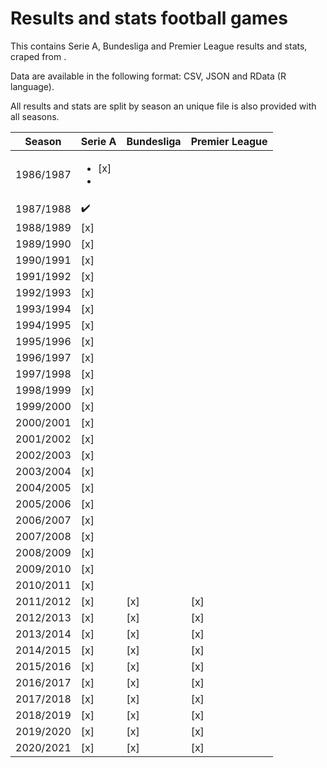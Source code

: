 # Results and stats football games

This contains Serie A, Bundesliga and Premier League results and stats, craped from .

Data are available in the following format: CSV, JSON and RData (R language).

All results and stats are split by season an unique file is also provided with all seasons.

| Season    | Serie A                | Bundesliga | Premier League |
| --------- | ---------------------- | ---------- | -------------- |
| 1986/1987 | <ul><li> [x] </li><li> |            |                |
| 1987/1988 | :heavy_check_mark:     |            |                |
| 1988/1989 | [x]                    |            |                |
| 1989/1990 | [x]                    |            |                |
| 1990/1991 | [x]                    |            |                |
| 1991/1992 | [x]                    |            |                |
| 1992/1993 | [x]                    |            |                |
| 1993/1994 | [x]                    |            |                |
| 1994/1995 | [x]                    |            |                |
| 1995/1996 | [x]                    |            |                |
| 1996/1997 | [x]                    |            |                |
| 1997/1998 | [x]                    |            |                |
| 1998/1999 | [x]                    |            |                |
| 1999/2000 | [x]                    |            |                |
| 2000/2001 | [x]                    |            |                |
| 2001/2002 | [x]                    |            |                |
| 2002/2003 | [x]                    |            |                |
| 2003/2004 | [x]                    |            |                |
| 2004/2005 | [x]                    |            |                |
| 2005/2006 | [x]                    |            |                |
| 2006/2007 | [x]                    |            |                |
| 2007/2008 | [x]                    |            |                |
| 2008/2009 | [x]                    |            |                |
| 2009/2010 | [x]                    |            |                |
| 2010/2011 | [x]                    |            |                |
| 2011/2012 | [x]                    | [x]        | [x]            |
| 2012/2013 | [x]                    | [x]        | [x]            |
| 2013/2014 | [x]                    | [x]        | [x]            |
| 2014/2015 | [x]                    | [x]        | [x]            |
| 2015/2016 | [x]                    | [x]        | [x]            |
| 2016/2017 | [x]                    | [x]        | [x]            |
| 2017/2018 | [x]                    | [x]        | [x]            |
| 2018/2019 | [x]                    | [x]        | [x]            |
| 2019/2020 | [x]                    | [x]        | [x]            |
| 2020/2021 | [x]                    | [x]        | [x]            |

